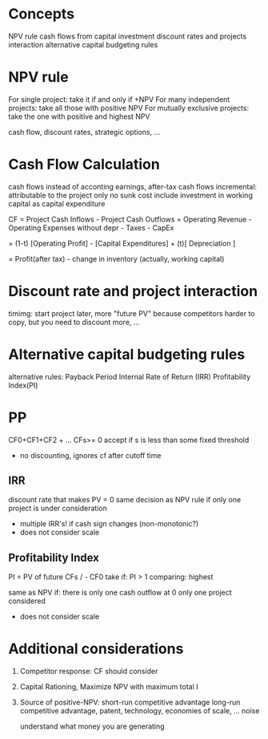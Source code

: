# Concepts
NPV rule
cash flows from capital investment
discount rates and projects interaction
alternative capital budgeting rules

# NPV rule
For single project: take it if and only if +NPV
For many independent projects: take all those with positive NPV
For mutually exclusive projects: take the one with positive and highest NPV

cash flow, discount rates, strategic options, ...

# Cash Flow Calculation
cash flows instead of acconting earnings, after-tax cash flows
incremental: attributable to the project only
no sunk cost
include investment in working capital as capital expenditure

CF = Project Cash Inflows - Project Cash Outflows
   = Operating Revenue - Operating Expenses without depr - Taxes - CapEx

   = (1-t) [Operating Profit] - [Capital Expenditures] + (t)[ Depreciation ]

   = Profit(after tax) - change in inventory (actually, working capital)


# Discount rate and project interaction
timimg: start project later, more "future PV" because competitors harder to copy, but you need to discount more, ...

# Alternative capital budgeting rules
alternative rules:
Payback Period
Internal Rate of Return (IRR)
Profitability Index(PI)

# PP
CF0+CF1+CF2 + ... CFs>= 0
accept if s is less than some fixed threshold
- no discounting, ignores cf after cutoff time

## IRR
discount rate that makes PV = 0
same decision as NPV rule if only one project is under consideration
- multiple IRR's! if cash sign changes (non-monotonic?)
- does not consider scale

## Profitability Index
PI = PV of future CFs / - CF0
take if: PI > 1
comparing: highest

same as NPV if: there is only one cash outflow at 0
only one project considered

- does not consider scale

# Additional considerations
1. Competitor response: CF should consider 
2. Capital Rationing, Maximize NPV with maximum total I
3. Source of positive-NPV:
   short-run competitive advantage
   long-run competitive advantage, patent, technology, economies of scale, ...
   noise

   understand what money you are generating